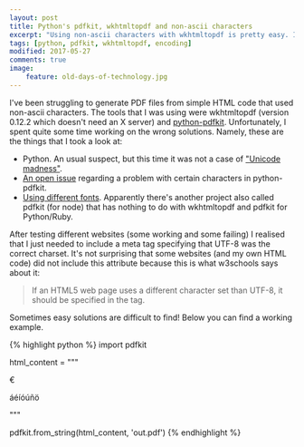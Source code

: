 ```yaml
---
layout: post
title: Python's pdfkit, wkhtmltopdf and non-ascii characters
excerpt: "Using non-ascii characters with wkhtmltopdf is pretty easy. If you know how :)"
tags: [python, pdfkit, wkhtmltopdf, encoding]
modified: 2017-05-27
comments: true
image:
    feature: old-days-of-technology.jpg
---
```


I've been struggling to generate PDF files from simple HTML code that used non-ascii characters.
The tools that I was using were wkhtmltopdf (version 0.12.2 which doesn't need an X server) and [python-pdfkit](https://pypi.python.org/pypi/pdfkit).
Unfortunately, I spent quite some time working on the wrong solutions.
Namely, these are the things that I took a look at:

- Python. An usual suspect, but this time it was not a case of ["Unicode madness"](http://lucumr.pocoo.org/2014/5/12/everything-about-unicode/).
- [An open issue](https://github.com/JazzCore/python-pdfkit/issues/42) regarding a problem with certain characters in python-pdfkit.
- [Using different fonts](https://stackoverflow.com/questions/44214688/how-to-generate-a-pdf-with-non-ascii-characters-using-from-string-from-python-pd). Apparently there's another project also called pdfkit (for node) that has nothing to do with wkhtmltopdf and pdfkit for Python/Ruby.


After testing different websites (some working and some failing) I realised that I just needed to include a meta tag specifying that UTF-8 was the correct charset.
It's not surprising that some websites (and my own HTML code) did not include this attribute because this is what w3schools says about it:

<blockquote>
  If an HTML5 web page uses a different character set than UTF-8, it should be specified in the <meta> tag.
</blockquote>

Sometimes easy solutions are difficult to find!
Below you can find a working example.

{% highlight python %}
import pdfkit

html_content = """
<!DOCTYPE html>
<html>
<head>
    <meta charset="utf-8">
</head>
<body>
    <p>&euro;</p>
    <p>áéíóúñö</p>
<body>
</html>
"""

pdfkit.from_string(html_content, 'out.pdf')
{% endhighlight %}
